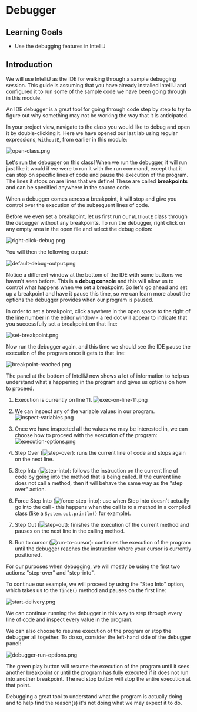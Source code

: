 # Debugger

## Learning Goals

- Use the debugging features in IntelliJ

## Introduction

We will use IntelliJ as the IDE for walking through a sample debugging session.
This guide is assuming that you have already installed IntelliJ and configured
it to run some of the sample code we have been going through in this module.

An IDE debugger is a great tool for going through code step by step to try to
figure out why something may not be working the way that it is anticipated.

In your project view, navigate to the class you would like to debug and open it
by double-clicking it. Here we have opened our last lab using regular
expressions, `WithoutE`, from earlier in this module:

![open-class.png](https://curriculum-content.s3.amazonaws.com/java-mod-3/debugger/debug-open-class.png)

Let's run the debugger on this class! When we run the debugger, it will run just
like it would if we were to run it with the run command, except that it can stop
on specific lines of code and pause the execution of the program. The lines it
stops on are lines that we define! These are called **breakpoints** and can be
specified anywhere in the source code.

When a debugger comes across a breakpoint, it will stop and give you control
over the execution of the subsequent lines of code.

Before we even set a breakpoint, let us first run our `WithoutE` class through
the debugger without any breakpoints. To run the debugger, right click on any
empty area in the open file and select the debug option:

![right-click-debug.png](https://curriculum-content.s3.amazonaws.com/java-mod-3/debugger/run-debug.png)

You will then the following output:

![default-debug-output.png](https://curriculum-content.s3.amazonaws.com/java-mod-3/debugger/default-debug-output.png)

Notice a different window at the bottom of the IDE with some buttons we haven't
seen before. This is a **debug console** and this will allow us to control what
happens when we set a breakpoint. So let's go ahead and set up a breakpoint and
have it pause this time, so we can learn more about the options the debugger
provides when our program is paused.

In order to set a breakpoint, click anywhere in the open space to the right of
the line number in the editor window - a red dot will appear to indicate that
you successfully set a breakpoint on that line:

![set-breakpoint.png](https://curriculum-content.s3.amazonaws.com/java-mod-3/debugger/set-breakpoint.png)

Now run the debugger again, and this time we should see the IDE pause the
execution of the program once it gets to that line:

![breakpoint-reached.png](https://curriculum-content.s3.amazonaws.com/java-mod-3/debugger/breakpoint-reached.png)

The panel at the bottom of IntelliJ now shows a lot of information to help us
understand what's happening in the program and gives us options on how to
proceed.

1. Execution is currently on line 11.
![exec-on-line-11.png](https://curriculum-content.s3.amazonaws.com/java-mod-3/debugger/exec-on-line11.png)

2. We can inspect any of the variable values in our program.
![inspect-variables.png](https://curriculum-content.s3.amazonaws.com/java-mod-3/debugger/inspect-variables.png)

3. Once we have inspected all the values we may be interested in, we
   can choose how to proceed with the execution of the program:
![execution-options.png](https://curriculum-content.s3.amazonaws.com/java-mod-3/debugger/debugger-options.png)

1. Step Over (![step-over](https://curriculum-content.s3.amazonaws.com/java-mod-3/debugger/step-over.png)):
   runs the current line of code and stops again on the next line.
2. Step Into (![step-into](https://curriculum-content.s3.amazonaws.com/java-mod-3/debugger/step-in.png)):
   follows the instruction on the current line of code by going into
   the method that is being called. If the current line does not call a method,
   then it will behave the same way as the "step over" action.
3. Force Step Into (![force-step-into](https://curriculum-content.s3.amazonaws.com/java-mod-3/debugger/force-step-in.png)):
    use when Step Into doesn't actually go into the call - this
    happens when the call is to a method in a compiled class (like a
    `System.out.println()` for example).
4. Step Out (![step-out](https://curriculum-content.s3.amazonaws.com/java-mod-3/debugger/step-out.png)):
    finishes the execution of the current method and pauses on the
    next line in the calling method.
5. Run to cursor (![run-to-cursor](https://curriculum-content.s3.amazonaws.com/java-mod-3/debugger/run-to-cursor.png)):
    continues the execution of the program until the debugger
    reaches the instruction where your cursor is currently positioned.

For our purposes when debugging, we will mostly be using the first two actions:
"step-over" and "step-into".

To continue our example, we will proceed by using the "Step Into" option, which
takes us to the `findE()` method and pauses on the first line:

![start-delivery.png](https://curriculum-content.s3.amazonaws.com/java-mod-3/debugger/debug-step-into.png)

We can continue running the debugger in this way to step through every line of
code and inspect every value in the program.

We can also choose to resume execution of the program or stop the debugger all
together. To do so, consider the left-hand side of the debugger panel:

![debugger-run-options.png](https://curriculum-content.s3.amazonaws.com/java-mod-3/debugger/debugger-run-options.png)

The green play button will resume the execution of the program until it sees
another breakpoint or until the program has fully executed if it does not run
into another breakpoint. The red stop button will stop the entire execution at
that point.

Debugging a great tool to understand what the program is actually doing and to
help find the reason(s) it's not doing what we may expect it to do.
